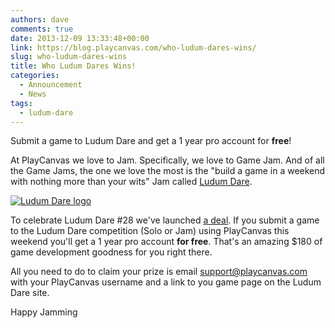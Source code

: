 ```yaml
---
authors: dave
comments: true
date: 2013-12-09 13:33:48+00:00
link: https://blog.playcanvas.com/who-ludum-dares-wins/
slug: who-ludum-dares-wins
title: Who Ludum Dares Wins!
categories:
  - Announcement
  - News
tags:
  - ludum-dare
---
```


Submit a game to Ludum Dare and get a 1 year pro account for **free**!

At PlayCanvas we love to Jam. Specifically, we love to Game Jam. And of all the Game Jams, the one we love the most is the "build a game in a weekend with nothing more than your wits" Jam called [Ludum Dare](https://ludumdare.com/).

[![Ludum Dare logo](/img/LudumDare.png)](/img/LudumDare.png)

To celebrate Ludum Dare #28 we've launched [a deal](http://www.ludumdare.com/compo/2013/12/08/ludum-deals-for-ld28/). If you submit a game to the Ludum Dare competition (Solo or Jam) using PlayCanvas this weekend you'll get a 1 year pro account **for free**. That's an amazing $180 of game development goodness for you right there.

All you need to do to claim your prize is email [support@playcanvas.com](mailto:support@playcanvas.com) with your PlayCanvas username and a link to you game page on the Ludum Dare site.

Happy Jamming
